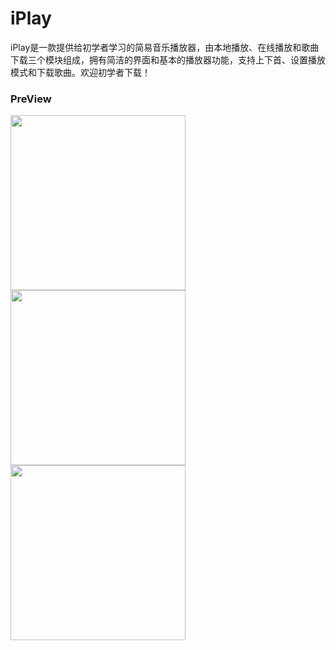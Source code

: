 # iPlay

iPlay是一款提供给初学者学习的简易音乐播放器，由本地播放、在线播放和歌曲下载三个模块组成，拥有简洁的界面和基本的播放器功能，支持上下首、设置播放模式和下载歌曲。欢迎初学者下载！

### PreView

<img src="https://github.com/Luosunce/iPlay/blob/master/screenshots/Firstpage.png" width="280px">
<img src="https://github.com/Luosunce/iPlay/blob/master/screenshots/Local.png" width="280px">
<img src="https://github.com/Luosunce/iPlay/blob/master/screenshots/Online.png" width="280px">
